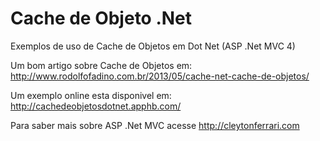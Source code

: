 Cache de Objeto .Net
=====================

Exemplos de uso de Cache de Objetos em Dot Net (ASP .Net MVC 4)

Um bom artigo sobre Cache de Objetos em: http://www.rodolfofadino.com.br/2013/05/cache-net-cache-de-objetos/

Um exemplo online esta disponivel em: http://cachedeobjetosdotnet.apphb.com/



Para saber mais sobre ASP .Net MVC acesse http://cleytonferrari.com